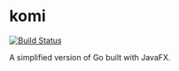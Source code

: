 # komi
[![Build Status](https://travis-ci.com/DerYeger/komi.svg?branch=master)](https://travis-ci.com/DerYeger/komi)

A simplified version of Go built with JavaFX.
